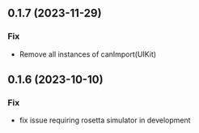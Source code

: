 ## 0.1.7 (2023-11-29)

### Fix

- Remove all instances of canImport(UIKit)


## 0.1.6 (2023-10-10)

### Fix

- fix issue requiring rosetta simulator in development
